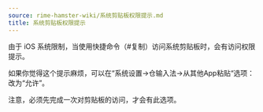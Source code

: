 ```yaml
---
source: rime-hamster-wiki/系统剪贴板权限提示.md
title: 系统剪贴板权限提示
---
```


由于 iOS 系统限制，当使用快捷命令（#复制）访问系统剪贴板时，会有访问权限提示。

如果你觉得这个提示麻烦，可以在“系统设置->仓输入法->从其他App粘贴“选项：改为“允许”。

注意，必须先完成一次对剪贴板的访问，才会有此选项。